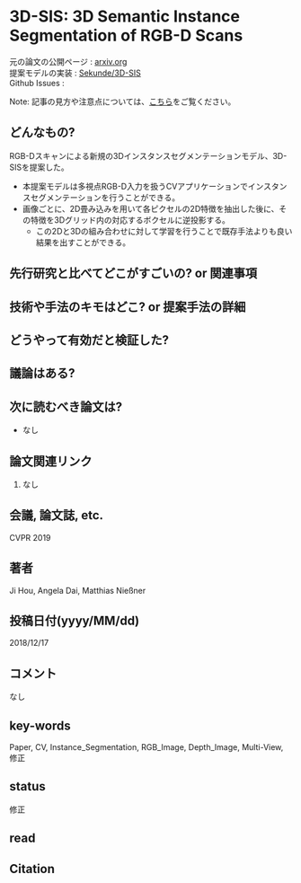 # 3D-SIS: 3D Semantic Instance Segmentation of RGB-D Scans

元の論文の公開ページ : [arxiv.org](https://arxiv.org/pdf/1812.07003.pdf)  
提案モデルの実装 : [Sekunde/3D-SIS](https://github.com/Sekunde/3D-SIS)  
Github Issues : []()  

Note: 記事の見方や注意点については、[こちら](/)をご覧ください。

## どんなもの?
RGB-Dスキャンによる新規の3Dインスタンスセグメンテーションモデル、3D-SISを提案した。
- 本提案モデルは多視点RGB-D入力を扱うCVアプリケーションでインスタンスセグメンテーションを行うことができる。
- 画像ごとに、2D畳み込みを用いて各ピクセルの2D特徴を抽出した後に、その特徴を3Dグリッド内の対応するボクセルに逆投影する。
    - この2Dと3Dの組み合わせに対して学習を行うことで既存手法よりも良い結果を出すことができる。

## 先行研究と比べてどこがすごいの? or 関連事項

## 技術や手法のキモはどこ? or 提案手法の詳細

## どうやって有効だと検証した?

## 議論はある?

## 次に読むべき論文は?
- なし

## 論文関連リンク
1. なし

## 会議, 論文誌, etc.
CVPR 2019

## 著者
Ji Hou, Angela Dai, Matthias Nießner

## 投稿日付(yyyy/MM/dd)
2018/12/17

## コメント
なし

## key-words
Paper, CV, Instance_Segmentation, RGB_Image, Depth_Image, Multi-View, 修正

## status
修正

## read

## Citation
